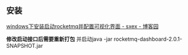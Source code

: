 
## 安装
[windows下安装启动rocketmq并配置可视化界面 - sxex - 博客园](https://www.cnblogs.com/sxex/p/15899874.html)

**修改启动接口后需要重新打包** 并启动java -jar rocketmq-dashboard-2.0.1-SNAPSHOT.jar
